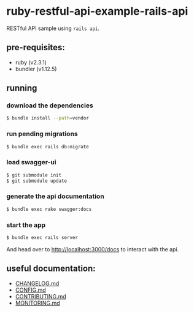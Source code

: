 # ruby-restful-api-example-rails-api
RESTful API sample using `rails api`.

## pre-requisites:
- ruby (v2.3.1)
- bundler (v1.12.5)

## running
### download the dependencies
```bash
$ bundle install --path=vendor
```

### run pending migrations
```bash
$ bundle exec rails db:migrate
```

### load swagger-ui
```bash
$ git submodule init
$ git submodule update
```

### generate the api documentation
```bash
$ bundle exec rake swagger:docs
```

### start the app
```bash
$ bundle exec rails server
```

And head over to [http://localhost:3000/docs](http://localhost:3000/docs) to
interact with the api.

## useful documentation:
- [CHANGELOG.md](./CHANGELOG.md)
- [CONFIG.md](./CONFIG.md)
- [CONTRIBUTING.md](./CONTRIBUTING.md)
- [MONITORING.md](./MONITORING.md)
